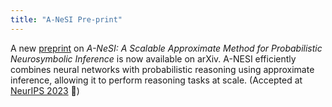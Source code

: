 ```yaml
---
title: "A-NeSI Pre-print"
---
```


A new <a href="https://arxiv.org/abs/2212.12393">preprint</a> on <i>A-NeSI: A Scalable Approximate Method for Probabilistic Neurosymbolic Inference</i> is now available on arXiv. A-NESI efficiently combines neural networks with probabilistic reasoning using approximate inference, allowing it to perform reasoning tasks at scale. (Accepted at <a href="https://nips.cc/Conferences/2023"> NeurIPS 2023</a> 🎉)
